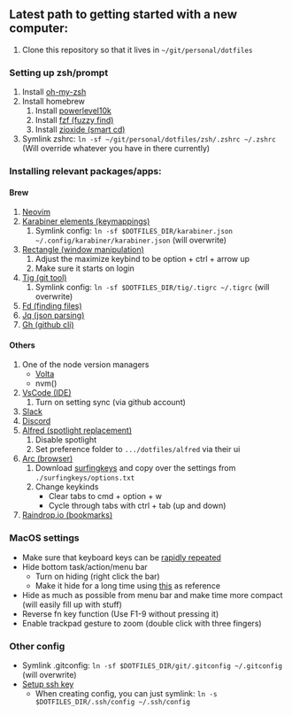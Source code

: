 ## Latest path to getting started with a new computer:

1. Clone this repository so that it lives in `~/git/personal/dotfiles`

### Setting up zsh/prompt

1. Install [oh-my-zsh](https://github.com/ohmyzsh/ohmyzsh?tab=readme-ov-file#getting-started)
1. Install homebrew
   1. Install [powerlevel10k](https://github.com/romkatv/powerlevel10k?tab=readme-ov-file#getting-started)
   1. Install [fzf (fuzzy find)](https://github.com/junegunn/fzf?tab=readme-ov-file#using-homebrew)
   1. Install [zioxide (smart cd)](https://github.com/ajeetdsouza/zoxide?tab=readme-ov-file#installation)
1. Symlink zshrc: `ln -sf ~/git/personal/dotfiles/zsh/.zshrc ~/.zshrc` (Will override whatever you have in there currently)

### Installing relevant packages/apps:

#### Brew

1. [Neovim](https://github.com/neovim/neovim/blob/master/INSTALL.md#homebrew-on-macos-or-linux)
1. [Karabiner elements (keymappings)](https://github.com/pqrs-org/Karabiner-Elements?tab=readme-ov-file#download)
   1. Symlink config: `ln -sf $DOTFILES_DIR/karabiner.json ~/.config/karabiner/karabiner.json` (will overwrite)
1. [Rectangle (window manipulation)](https://github.com/rxhanson/Rectangle?tab=readme-ov-file#installation)
   1. Adjust the maximize keybind to be option + ctrl + arrow up
   1. Make sure it starts on login
1. [Tig (git tool)](https://jonas.github.io/tig/INSTALL.html)
   1. Symlink config: `ln -sf $DOTFILES_DIR/tig/.tigrc ~/.tigrc` (will overwrite)
1. [Fd (finding files)](https://github.com/sharkdp/fd?tab=readme-ov-file#on-macos)
1. [Jq (json parsing)](https://jqlang.github.io/jq/download/)
1. [Gh (github cli)](https://github.com/cli/cli?tab=readme-ov-file#installation)

#### Others

1. One of the node version managers
   - [Volta](https://docs.volta.sh/guide/getting-started)
   - nvm(<link>)
1. [VsCode (IDE)](https://code.visualstudio.com/Download)
   1. Turn on setting sync (via github account)
1. [Slack](https://slack.com/intl/en-gb/downloads/mac)
1. [Discord](https://discord.com/download)
1. [Alfred (spotlight replacement)](https://www.alfredapp.com/)
   1. Disable spotlight
   1. Set preference folder to `.../dotfiles/alfred` via their ui
1. [Arc (browser)](https://arc.net/)
   1. Download [surfingkeys](https://github.com/brookhong/Surfingkeys) and copy over the settings from `./surfingkeys/options.txt`
   1. Change keykinds
      - Clear tabs to cmd + option + w
      - Cycle through tabs with ctrl + tab (up and down)
1. [Raindrop.io (bookmarks)](https://raindrop.io/download)

### MacOS settings

- Make sure that keyboard keys can be [rapidly repeated](https://vimforvscode.com/enable-key-repeat-vim)
- Hide bottom task/action/menu bar
  - Turn on hiding (right click the bar)
  - Make it hide for a long time using [this](https://apple.stackexchange.com/a/46222) as reference
- Hide as much as possible from menu bar and make time more compact (will easily fill up with stuff)
- Reverse fn key function (Use F1-9 without pressing it)
- Enable trackpad gesture to zoom (double click with three fingers)

### Other config

- Symlink .gitconfig: `ln -sf $DOTFILES_DIR/git/.gitconfig ~/.gitconfig` (will overwrite)
- [Setup ssh key](https://docs.github.com/en/authentication/connecting-to-github-with-ssh/generating-a-new-ssh-key-and-adding-it-to-the-ssh-agent)
  - When creating config, you can just symlink: `ln -s $DOTFILES_DIR/.ssh/config ~/.ssh/config`
